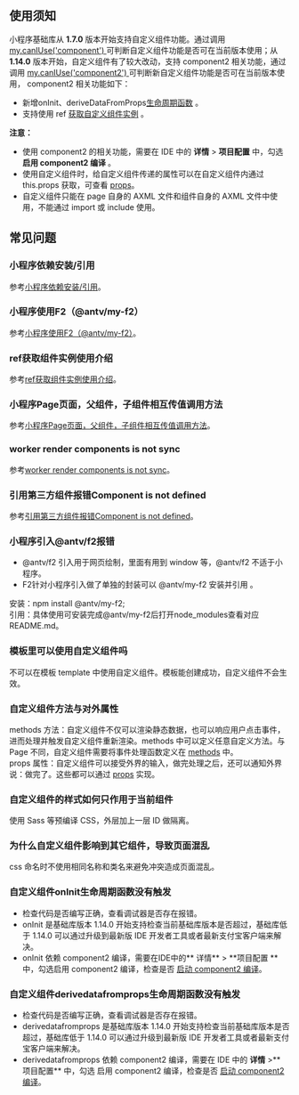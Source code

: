 ## 使用须知
小程序基础库从 **1.7.0** 版本开始支持自定义组件功能。通过调用[ my.canIUse('component') ](https://opendocs.alipay.com/mini/api/can-i-use)可判断自定义组件功能是否可在当前版本使用；从 **1.14.0** 版本开始，自定义组件有了较大改动，支持 component2 相关功能，通过调用 [my.canIUse('component2') ](https://opendocs.alipay.com/mini/api/can-i-use)可判断新自定义组件功能是否可在当前版本使用， component2 相关功能如下：

- 新增onInit、deriveDataFromProps[生命周期函数](https://opendocs.alipay.com/mini/framework/component-lifecycle) 。
- 支持使用 ref [获取自定义组件实例](https://opendocs.alipay.com/mini/framework/component-ref) 。

**注意：**

- 使用 component2 的相关功能，需要在 IDE 中的 **详情** > **项目配置** 中，勾选 **启用 component2 编译** 。
- 使用自定义组件时，给自定义组件传递的属性可以在自定义组件内通过 this.props 获取，可查看 [props](https://opendocs.alipay.com/mini/framework/component_object#props)。
- 自定义组件只能在 page 自身的 AXML 文件和组件自身的 AXML 文件中使用，不能通过 import 或 include 使用。   

## 常见问题

### 小程序依赖安装/引用
参考[小程序依赖安装/引用](https://opendocs.alipay.com/support/01rb23)。 

### 小程序使用F2（@antv/my-f2）
参考[小程序使用F2（@antv/my-f2）](https://opendocs.alipay.com/support/01rb1j)。 

### ref获取组件实例使用介绍
参考[ref获取组件实例使用介绍](https://opendocs.alipay.com/support/01rb1o)。 

### 小程序Page页面，父组件，子组件相互传值调用方法
参考[小程序Page页面，父组件，子组件相互传值调用方法](https://opendocs.alipay.com/support/01rb1e)。 

### worker render components is not sync
参考[worker render components is not sync](https://opendocs.alipay.com/support/01rb7n)。 

### 引用第三方组件报错Component is not defined
参考[引用第三方组件报错Component is not defined](https://opendocs.alipay.com/support/01rb3c)。 

### 小程序引入@antv/f2报错

- @antv/f2 引入用于网页绘制，里面有用到 window 等，@antv/f2 不适于小程序。
- F2针对小程序引入做了单独的封装可以 @antv/my-f2 安装并引用 。

安装：npm install @antv/my-f2;<br />引用：具体使用可安装完成@antv/my-f2后打开node_modules查看对应README.md。 

### 模板里可以使用自定义组件吗
不可以在模板 template 中使用自定义组件。模板能创建成功，自定义组件不会生效。 

### 自定义组件方法与对外属性
methods 方法：自定义组件不仅可以渲染静态数据，也可以响应用户点击事件，进而处理并触发自定义组件重新渲染。methods 中可以定义任意自定义方法。与 Page 不同，自定义组件需要将事件处理函数定义在 [methods](https://opendocs.alipay.com/mini/framework/component_object) 中。 <br />props 属性：自定义组件可以接受外界的输入，做完处理之后，还可以通知外界说：做完了。这些都可以通过 [props](https://opendocs.alipay.com/mini/framework/component_object) 实现。 

### 自定义组件的样式如何只作用于当前组件
使用 Sass 等预编译 CSS，外层加上一层 ID 做隔离。 

### 为什么自定义组件影响到其它组件，导致页面混乱
css 命名时不使用相同名称和类名来避免冲突造成页面混乱。 

### 自定义组件onInit生命周期函数没有触发

- 检查代码是否编写正确，查看调试器是否存在报错。
- onInit 是基础库版本 1.14.0 开始支持检查当前基础库版本是否超过，基础库低于 1.14.0 可以通过升级到最新版 IDE 开发者工具或者最新支付宝客户端来解决。
- onInit 依赖 component2 编译，需要在IDE中的** 详情** > **项目配置 **中，勾选启用 component2 编译，检查是否 [启动 component2 编译](https://opendocs.alipay.com/mini/framework/custom-component-overview)。 

### 自定义组件derivedatafromprops生命周期函数没有触发

- 检查代码是否编写正确，查看调试器是否存在报错。
- derivedatafromprops 是基础库版本 1.14.0 开始支持检查当前基础库版本是否超过，基础库低于 1.14.0 可以通过升级到最新版 IDE 开发者工具或者最新支付宝客户端来解决。
- derivedatafromprops 依赖 component2 编译，需要在 IDE 中的 **详情** >** 项目配置** 中，勾选 启用 component2 编译，检查是否 [启动 component2 编译](https://opendocs.alipay.com/mini/framework/custom-component-overview)。 
